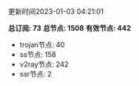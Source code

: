 更新时间2023-01-03 04:21:01

**总订阅: 73**
**总节点: 1508**
**有效节点: 442**
- trojan节点: 40
- ss节点: 158
- v2ray节点: 242
- ssr节点: 2
